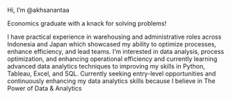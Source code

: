 Hi, I’m @akhsanantaa

Economics graduate with a knack for solving problems!

I have practical experience in warehousing and administrative roles across Indonesia and Japan which showcased my ability to optimize processes, enhance efficiency, and lead teams. I’m interested in data analysis, process optimization, and enhancing operational efficiency and currently learning advanced data analytics techniques to improving my skills in Python, Tableau, Excel, and SQL. Currently seeking entry-level opportunities and continuously enhancing my data analytics skills because I believe in The Power of Data & Analytics




<!---
akhsanantaa/akhsanantaa is a ✨ special ✨ repository because its `README.md` (this file) appears on your GitHub profile.
You can click the Preview link to take a look at your changes.
--->
